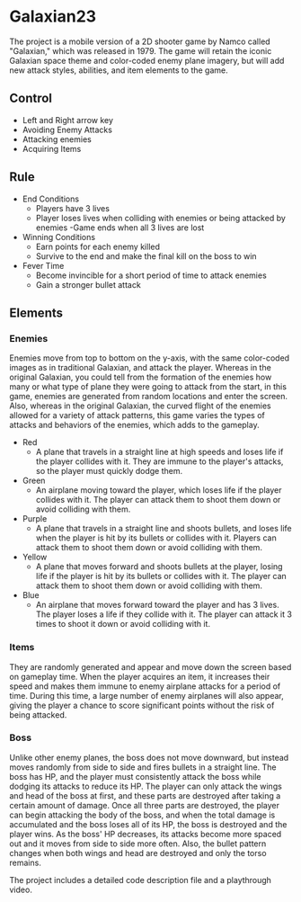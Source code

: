 # Galaxian23
The project is a mobile version of a 2D shooter game by Namco called "Galaxian," which was released in 1979.
The game will retain the iconic Galaxian space theme and color-coded enemy plane imagery, but will add new attack styles, abilities, and item elements to the game. 

## Control
- Left and Right arrow key
- Avoiding Enemy Attacks
- Attacking enemies
- Acquiring Items

## Rule
- End Conditions
	- Players have 3 lives
	- Player loses lives when colliding with enemies or being attacked by enemies
	 -Game ends when all 3 lives are lost
- Winning Conditions
	- Earn points for each enemy killed
	- Survive to the end and make the final kill on the boss to win
- Fever Time
	- Become invincible for a short period of time to attack enemies
	- Gain a stronger bullet attack

## Elements
### Enemies
Enemies move from top to bottom on the y-axis, with the same color-coded images as in traditional Galaxian, and attack the player. 
Whereas in the original Galaxian, you could tell from the formation of the enemies how many or what type of plane they were going to attack from the start, in this game, enemies are generated from random locations and enter the screen. Also, whereas in the original Galaxian, the curved flight of the enemies allowed for a variety of attack patterns, this game varies the types of attacks and behaviors of the enemies, which adds to the gameplay.
- Red
	- A plane that travels in a straight line at high speeds and loses life if the player collides with it. They are immune to the player's attacks, so the player must quickly dodge them.
- Green
	- An airplane moving toward the player, which loses life if the player collides with it. The player can attack them to shoot them down or avoid colliding with them.
- Purple
	- A plane that travels in a straight line and shoots bullets, and loses life when the player is hit by its bullets or collides with it. Players can attack them to shoot them down or avoid colliding with them.
- Yellow
	- A plane that moves forward and shoots bullets at the player, losing life if the player is hit by its bullets or collides with it. The player can attack them to shoot them down or avoid colliding with them.
- Blue
	- An airplane that moves forward toward the player and has 3 lives. The player loses a life if they collide with it. The player can attack it 3 times to shoot it down or avoid colliding with it.

### Items
They are randomly generated and appear and move down the screen based on gameplay time. When the player acquires an item, it increases their speed and makes them immune to enemy airplane attacks for a period of time. During this time, a large number of enemy airplanes will also appear, giving the player a chance to score significant points without the risk of being attacked.

### Boss
Unlike other enemy planes, the boss does not move downward, but instead moves randomly from side to side and fires bullets in a straight line. 
The boss has HP, and the player must consistently attack the boss while dodging its attacks to reduce its HP. The player can only attack the wings and head of the boss at first, and these parts are destroyed after taking a certain amount of damage. 
Once all three parts are destroyed, the player can begin attacking the body of the boss, and when the total damage is accumulated and the boss loses all of its HP, the boss is destroyed and the player wins. As the boss' HP decreases, its attacks become more spaced out and it moves from side to side more often. Also, the bullet pattern changes when both wings and head are destroyed and only the torso remains.


The project includes a detailed code description file and a playthrough video.
